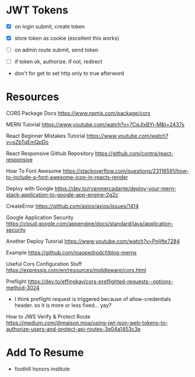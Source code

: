 # JWT Tokens

- [x] on login submit, create token
- [x] store token as cookie (excellent this works)

- [ ] on admin route submit, send token
- [ ] if token ok, authorize. if not, redirect

- don't for get to set http only to true afterword



# Resources

CORS Package Docs
https://www.npmjs.com/package/cors

MERN Tutorial
https://www.youtube.com/watch?v=7CqJlxBYj-M&t=2437s

React Beginner Mistakes Tutorial
https://www.youtube.com/watch?v=oZbTqEmQpDo

React Responsive Github Repository
https://github.com/contra/react-responsive

How To Font Awesome
https://stackoverflow.com/questions/23116591/how-to-include-a-font-awesome-icon-in-reacts-render

Deploy with Google
https://dev.to/ryanmercadante/deploy-your-mern-stack-application-to-google-app-engine-2g2c

CreateError
https://github.com/axios/axios/issues/1414

Google Application Security
https://cloud.google.com/appengine/docs/standard/java/application-security

Another Deploy Tutorial 
https://www.youtube.com/watch?v=PnIjfte7284

Example
https://github.com/joaopedrodcf/blog-merns

Useful Cors Configuration Stuff
https://expressjs.com/en/resources/middleware/cors.html

Preflight
https://dev.to/effingkay/cors-preflighted-requests--options-method-3024

- I think preflight request is triggered because of allow-credentials header. so it is more or less fixed... yay?

How to JWS Verify & Protect Route
https://medium.com/@maison.moa/using-jwt-json-web-tokens-to-authorize-users-and-protect-api-routes-3e04a1453c3e



# Add To Resume

- foothill honors institute

